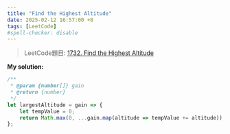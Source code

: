 ```yaml
---
title: "Find the Highest Altitude"
date: 2025-02-12 16:57:00 +8
tags: [LeetCode]
#spell-checker: disable
---
```


> LeetCode題目: [1732. Find the Highest Altitude](https://leetcode.com/problems/find-the-highest-altitude/description/?envType=study-plan-v2&envId=leetcode-75)

**My solution:**
```js
/**
 * @param {number[]} gain
 * @return {number}
 */
let largestAltitude = gain => {
    let tempValue = 0;
    return Math.max(0, ...gain.map(altitude => tempValue += altitude));
};
```

